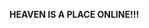 <!--
![](https://github.com/halfrost/halfrost/blob/master/icons/header_.png)
-->
<!--
## Who we are
<p>
-Junior <a href="https://ethereum.org/en/developers/docs/smart-contracts/">Smart Contract</a> Developer/Auditor(Solidity, WASM).<br>
-Blockchain Data Analyst( dune, thegraph, tokenterminal, flipside, arkham).<br>
-Tokenomics Analyst/Engineer.<br>
-Working on L-3 Chain(huh).<br>
<a href="https://www.researchgate.net/publication/343631973_Hacker-engineers_and_Their_Economies_The_Political_Economy_of_Decentralised_Networks_and_'Cryptoeconomics'">-Hacker-Engineer❤️.</a><br>
<!-- <a href="medium.com">-Medium Blog.</a> -->
</p>

<!--
## Interests

<p>
   //Blockchains and DLTs//Decentralized Governance//De-Fi//Re-Fi//Basic Income//<a href="https://globalcarbonreward.org/carbon-currency/">Carbon Currency</a>//X-risk//ML and Alignment.
</p>
-->
<!--
## Home Chains

<p align="center">

 <a href="https://ethereum.org/en/" > <img alt="Ethereum" src="https://cryptologos.cc/logos/ethereum-eth-logo.png?v=026" width="80"></a>
 <a href="https://celo.org/"> <img alt="Celo" src="https://cryptologos.cc/logos/celo-celo-logo.png?v=026" width="80"></a>
 <a href="https://regen.network"><img alt="Regen" src="https://cryptocurrencyjobs.co/startups/assets/logos/regen-network.png" width="80"></a>
 <a href="https://www.polkadot.network/"> <img alt="Polkadot" src="https://cryptologos.cc/logos/polkadot-new-dot-logo.png" width="80"></a>
 <a href="https://kusama.network/"><img alt="Kusama" src="https://cryptologos.cc/logos/kusama-ksm-logo.png?v=026" width="80"></a>
 <a href="https://www.chain.link"><img alt="Chainlink" src="https://cryptologos.cc/logos/chainlink-link-logo.png?v=026" width="80" ></a>
 <a href="https://internetcomputer.org/"><img alt="Internet Computer" src="https://cryptologos.cc/logos/internet-computer-icp-logo.png?v=026" width="80"></a>
 <a href="https://astar.network/"><img alt="Astar" src="https://cryptologos.cc/logos/astar-astr-logo.png?v=026" width="80"></a>
 <a href="https://district0x.io/"><img alt="district0x" src="https://cryptologos.cc/logos/district0x-dnt-logo.png?v=026" width="80"></a>
 <a href="https://www.arweave.org/"><img alt="Arweave" src="https://cryptologos.cc/logos/arweave-ar-logo.png?v=026" width="80"></a>
  </p>
  
-->
   
<!--
## Tools and Frameworks

<p align="center">

  <a href="https://metamask.io/"><img alt="Metamask"  
    src="https://kriptokultura.mk/wp-content/uploads/2021/04/metamask_logo.png" width="60"></a>

  <a href="https://nodejs.org/en"><img alt="Node" 
    src="https://logospng.org/download/node-js/logo-node-js-1024.png" width="60"> </a>

  <a href="https://remix.ethereum.org/"><img alt="Remix" 
    src="https://miro.medium.com/v2/resize:fit:552/1*3jj5tQildSIyhl-RO6RLlA.png" width="60"></a>

  <a href="https://trufflesuite.com/truffle/"><img alt="Truffle" 
    src="https://avatars3.githubusercontent.com/u/22205159?s=280&v=4" width="60"></a>

  </p>
-->
<!--
## Extracts
<p>
   -"...a conflict between crypto and existing power structures is essentially preprogrammed. Regulation forces crypto underground. Anonymity proliferates. In the interstellar darkness, freshly radicalized crypto factions create a new kind of democratic society."<br>
   -"Don't trust...verify!!"
</p>
-->
<p><b>HEAVEN IS A PLACE ONLINE!!!</b></p>

 


